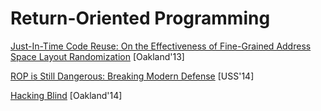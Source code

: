 # Return-Oriented Programming

[Just-In-Time Code Reuse: On the Effectiveness of Fine-Grained Address Space
Layout Randomization](https://cs.unc.edu/~fabian/papers/oakland2013.pdf)
[Oakland'13]

[ROP is Still Dangerous: Breaking Modern
Defense](https://www.usenix.org/system/files/conference/usenixsecurity14/sec14-paper-carlini.pdf)
[USS'14]

[Hacking Blind](http://www.scs.stanford.edu/brop/bittau-brop.pdf) [Oakland'14]


